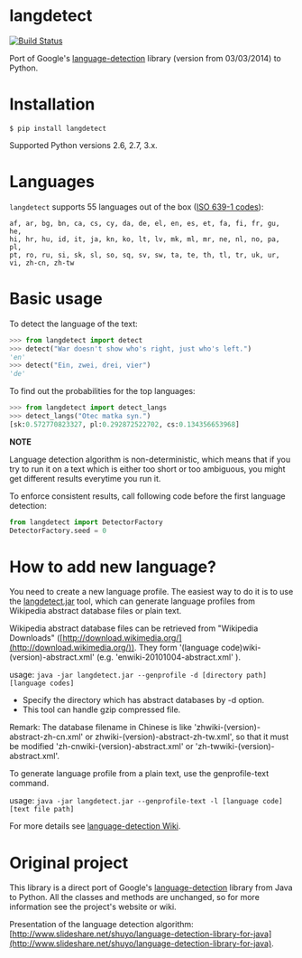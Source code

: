 langdetect
==========

[![Build Status](https://travis-ci.org/Mimino666/langdetect.svg?branch=master)](https://travis-ci.org/Mimino666/langdetect)

Port of Google's [language-detection](https://code.google.com/p/language-detection/) library (version from 03/03/2014) to Python.


Installation
============

    $ pip install langdetect

Supported Python versions 2.6, 2.7, 3.x.


Languages
=========

``langdetect`` supports 55 languages out of the box ([ISO 639-1 codes](https://en.wikipedia.org/wiki/List_of_ISO_639-1_codes)):

    af, ar, bg, bn, ca, cs, cy, da, de, el, en, es, et, fa, fi, fr, gu, he,
    hi, hr, hu, id, it, ja, kn, ko, lt, lv, mk, ml, mr, ne, nl, no, pa, pl,
    pt, ro, ru, si, sk, sl, so, sq, sv, sw, ta, te, th, tl, tr, uk, ur, vi, zh-cn, zh-tw


Basic usage
===========

To detect the language of the text:

```python
>>> from langdetect import detect
>>> detect("War doesn't show who's right, just who's left.")
'en'
>>> detect("Ein, zwei, drei, vier")
'de'
```

To find out the probabilities for the top languages:

```python
>>> from langdetect import detect_langs
>>> detect_langs("Otec matka syn.")
[sk:0.572770823327, pl:0.292872522702, cs:0.134356653968]
```

**NOTE**

Language detection algorithm is non-deterministic, which means that if you try to run it on a text which is either too short or too ambiguous, you might get different results everytime you run it.

To enforce consistent results, call following code before the first language detection:

```python
from langdetect import DetectorFactory
DetectorFactory.seed = 0
```

How to add new language?
========================

You need to create a new language profile. The easiest way to do it is to use the [langdetect.jar](https://github.com/shuyo/language-detection/raw/master/lib/langdetect.jar) tool, which can generate language profiles from Wikipedia abstract database files or plain text.

Wikipedia abstract database files can be retrieved from "Wikipedia Downloads" ([http://download.wikimedia.org/](http://download.wikimedia.org/)). They form '(language code)wiki-(version)-abstract.xml' (e.g. 'enwiki-20101004-abstract.xml' ).

usage: ``java -jar langdetect.jar --genprofile -d [directory path] [language codes]``

- Specify the directory which has abstract databases by -d option.
- This tool can handle gzip compressed file.

Remark: The database filename in Chinese is like 'zhwiki-(version)-abstract-zh-cn.xml' or zhwiki-(version)-abstract-zh-tw.xml', so that it must be modified 'zh-cnwiki-(version)-abstract.xml' or 'zh-twwiki-(version)-abstract.xml'.

To generate language profile from a plain text, use the genprofile-text command.

usage: ``java -jar langdetect.jar --genprofile-text -l [language code] [text file path]``

For more details see [language-detection Wiki](https://code.google.com/archive/p/language-detection/wikis/Tools.wiki).


Original project
================

This library is a direct port of Google's [language-detection](https://code.google.com/p/language-detection/) library from Java to Python. All the classes and methods are unchanged, so for more information see the project's website or wiki.

Presentation of the language detection algorithm: [http://www.slideshare.net/shuyo/language-detection-library-for-java](http://www.slideshare.net/shuyo/language-detection-library-for-java).
